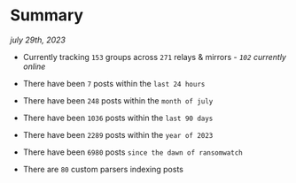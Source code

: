 
# Summary
_july 29th, 2023_

- Currently tracking `153` groups across `271` relays & mirrors - _`102` currently online_

- There have been `7` posts within the `last 24 hours`

- There have been `248` posts within the `month of july`

- There have been `1036` posts within the `last 90 days`

- There have been `2289` posts within the `year of 2023`

- There have been `6980` posts `since the dawn of ransomwatch`

- There are `80` custom parsers indexing posts
